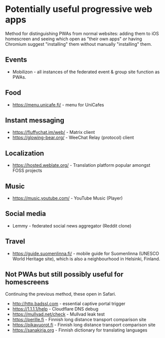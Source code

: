 # Potentially useful progressive web apps

Method for distinguishing PWAs from normal websites: adding them to
iOS homescreen and seeing which open as "their own apps" *or* having
Chromium suggest "installing" them without manually "installing" them.

## Events

* Mobilizon - all instances of the federated event & group site function as
  PWAs.

## Food

* https://menu.unicafe.fi/ - menu for UniCafes

## Instant messaging

* https://fluffychat.im/web/ - Matrix client
* https://glowing-bear.org/ - WeeChat Relay (protocol) client

## Localization

* https://hosted.weblate.org/ - Translation platform popular amongst FOSS projects

## Music

* https://music.youtube.com/ - YouTube Music (Player)

## Social media

* Lemmy - federated social news aggregator (Reddit clone)

## Travel

* https://guide.suomenlinna.fi/ - mobile guide for Suomenlinna (UNESCO World Heritage site),
  which is also a neighbourhood in Helsinki, Finland.

## Not PWAs but still possibly useful for homescreens

Continuing the previous method, these open in Safari.

* http://http.badssl.com - essential captive portal trigger
* https://1.1.1.1/help - Cloudflare DNS debug
* https://mullvad.net/check - Mullvad leak test
* https://perille.fi - Finnish long distance transport comparison site
* https://pikavuorot.fi - Finnish long distance transport comparison site
* https://sanakirja.org - Finnish dictionary for translating languages
